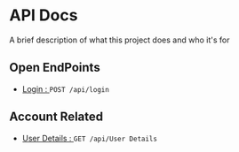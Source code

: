 
# API Docs

A brief description of what this project does and who it's for


## Open EndPoints

 - [Login : ](https://github.com/ZaidKhan43/APIDocs/blob/master/Login.md) ``` POST /api/login ```

## Account Related

 - [User Details : ](https://github.com/ZaidKhan43/APIDocs/blob/master/Accounts/user%20details.md) ``` GET /api/User Details ```

